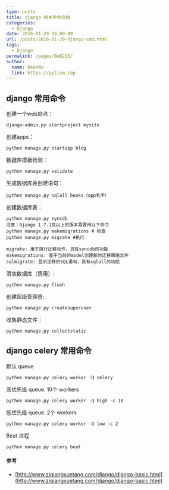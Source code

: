 ```yaml
---
type: posts
title: django 相关命令总结
categories: 
  - Django
date: 2016-01-29 18:00:00
url: /posts/2016-01-29-django-cmd.html
tags: 
  - Django
permalink: /pages/8e6215/
author: 
  name: DeanWu
  link: https://pylixm.top
---
```




## django 常用命令 

创建一个web站点：

    django-admin.py startproject mysite

创建apps：

    python manage.py startapp blog
    
数据库模板检测：

    python manage.py validate

生成数据库表创建语句：

    python manage.py sqlall books（app名字）
    
创建数据库表：

    python manage.py syncdb
    注意：Django 1.7.1及以上的版本需要用以下命令
    python manage.py makemigrations # 检查
    python manage.py migrate #执行
    
    migrate: 用于执行迁移动作，具有syncdb的功能
    makemigrations: 基于当前的model创建新的迁移策略文件
    sqlmigrate: 显示迁移的SQL语句，具有sqlall的功能

清空数据库（慎用）:

    python manage.py flush
    
创建超级管理员:

    python manage.py createsuperuser

收集静态文件：

    python manage.py collectstatic

## django celery 常用命令

默认 queue

    python manage.py celery worker -Q celery

高优先级 queue. 10个 workers

    python manage.py celery worker -Q high -c 10

低优先级 queue. 2个 workers
    
    python manage.py celery worker -Q low -c 2

Beat 进程

    python manage.py celery beat



#### 参考

* [http://www.ziqiangxuetang.com/django/django-basic.html](http://www.ziqiangxuetang.com/django/django-basic.html)